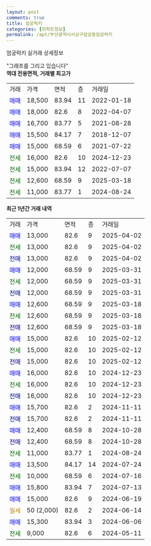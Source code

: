 ```yaml
---
layout: post
comments: true
title: 엄궁럭키
categories: [아파트정보]
permalink: /apt/부산광역시사상구엄궁동엄궁럭키
---
```


엄궁럭키 실거래 상세정보

<script type="text/javascript">
  google.charts.load('current', {'packages':['line', 'corechart']});
  google.charts.setOnLoadCallback(drawChart);

  function drawChart() {
    var data = new google.visualization.DataTable();
    data.addColumn('date', '거래일');
    data.addColumn('number', "매매");
    data.addColumn('number', "전세");
    data.addColumn('number', "전매");

    data.addRows([[new Date(Date.parse("2025-04-02")), 13000, null, null], [new Date(Date.parse("2025-04-02")), null, 13000, null], [new Date(Date.parse("2025-04-02")), null, null, 13000], [new Date(Date.parse("2025-03-31")), 12000, null, null], [new Date(Date.parse("2025-03-31")), null, 12000, null], [new Date(Date.parse("2025-03-31")), null, null, 12000], [new Date(Date.parse("2025-03-18")), 12600, null, null], [new Date(Date.parse("2025-03-18")), null, 12600, null], [new Date(Date.parse("2025-03-18")), null, null, 12600], [new Date(Date.parse("2025-02-12")), 15000, null, null], [new Date(Date.parse("2025-02-12")), null, 15000, null], [new Date(Date.parse("2025-02-12")), null, null, 15000], [new Date(Date.parse("2024-12-23")), 16000, null, null], [new Date(Date.parse("2024-12-23")), null, 16000, null], [new Date(Date.parse("2024-12-23")), null, null, 16000], [new Date(Date.parse("2024-11-11")), 15700, null, null], [new Date(Date.parse("2024-11-11")), null, null, 15700], [new Date(Date.parse("2024-10-28")), 12400, null, null], [new Date(Date.parse("2024-10-28")), null, null, 12400], [new Date(Date.parse("2024-08-24")), null, 11000, null], [new Date(Date.parse("2024-07-24")), 13500, null, null], [new Date(Date.parse("2024-07-16")), null, 10000, null], [new Date(Date.parse("2024-07-13")), 15800, null, null], [new Date(Date.parse("2024-06-19")), 15000, null, null], [new Date(Date.parse("2024-06-14")), null, null, null], [new Date(Date.parse("2024-06-06")), 15300, null, null], [new Date(Date.parse("2024-05-11")), null, 9000, null]]);

    var options = {
      hAxis: {
        format: 'yyyy/MM/dd'
      },    
      lineWidth: 0,
      pointsVisible: true,    
      title: '최근 1년간 유형별 실거래가 분포',
      legend: { position: 'bottom' }
    };

    var formatter = new google.visualization.NumberFormat({pattern:'###,###'} );
    formatter.format(data, 1);
    formatter.format(data, 2);
    
    setTimeout(function() {
        var chart = new google.visualization.LineChart(document.getElementById('columnchart_material'));
        chart.draw(data, (options));
        document.getElementById('loading').style.display = 'none';
    }, 200);
  }
</script>


<div id="loading" style="z-index:20; display: block; margin-left: 0px">"그래프를 그리고 있습니다"</div>
<div id="columnchart_material" style="width: 95%; margin-left: 0px; display: block"></div>
<!-- contents start -->
<b>역대 전용면적, 거래별 최고가</b>
<table class="sortable">
    <tr>
      <td>거래</td>
      <td>가격</td>
      <td>면적</td>
      <td>층</td>
      <td>거래일</td>
    </tr>
        <tr>
          <td><a style="color: blue">매매</a></td>
          <td>18,500</td>
          <td>83.94</td>
          <td>11</td>
          <td>2022-01-18</td>
        </tr>            <tr>
          <td><a style="color: blue">매매</a></td>
          <td>18,000</td>
          <td>82.6</td>
          <td>8</td>
          <td>2022-04-07</td>
        </tr>            <tr>
          <td><a style="color: blue">매매</a></td>
          <td>16,700</td>
          <td>83.77</td>
          <td>5</td>
          <td>2021-08-28</td>
        </tr>            <tr>
          <td><a style="color: blue">매매</a></td>
          <td>15,500</td>
          <td>84.17</td>
          <td>7</td>
          <td>2018-12-07</td>
        </tr>            <tr>
          <td><a style="color: blue">매매</a></td>
          <td>15,000</td>
          <td>68.59</td>
          <td>6</td>
          <td>2021-07-22</td>
        </tr>        
        <tr>
              <td><a style="color: darkgreen">전세</a></td>
              <td>16,000</td>
              <td>82.6</td>
              <td>10</td>
              <td>2024-12-23</td>
            </tr>            <tr>
              <td><a style="color: darkgreen">전세</a></td>
              <td>15,000</td>
              <td>83.94</td>
              <td>12</td>
              <td>2022-07-07</td>
            </tr>            <tr>
              <td><a style="color: darkgreen">전세</a></td>
              <td>12,600</td>
              <td>68.59</td>
              <td>9</td>
              <td>2025-03-18</td>
            </tr>            <tr>
              <td><a style="color: darkgreen">전세</a></td>
              <td>11,000</td>
              <td>83.77</td>
              <td>1</td>
              <td>2024-08-24</td>
            </tr>        
    
</table>

<b>최근 1년간 거래 내역</b>

<table class="sortable">
    <tr>
      <td>거래</td>
      <td>가격</td>
      <td>면적</td>
      <td>층</td>
      <td>거래일</td>
    </tr>
    <tr>
      <td><a style="color: blue">매매</a></td>
      <td>13,000</td>
      <td>82.6</td>
      <td>9</td>
      <td>2025-04-02</td>
    </tr>          <tr>
      <td><a style="color: darkgreen">전세</a></td>
      <td>13,000</td>
      <td>82.6</td>
      <td>9</td>
      <td>2025-04-02</td>
    </tr>          <tr>
      <td><a style="color: darkblue">전매</a></td>
      <td>13,000</td>
      <td>82.6</td>
      <td>9</td>
      <td>2025-04-02</td>
    </tr>          <tr>
      <td><a style="color: blue">매매</a></td>
      <td>12,000</td>
      <td>68.59</td>
      <td>9</td>
      <td>2025-03-31</td>
    </tr>          <tr>
      <td><a style="color: darkgreen">전세</a></td>
      <td>12,000</td>
      <td>68.59</td>
      <td>9</td>
      <td>2025-03-31</td>
    </tr>          <tr>
      <td><a style="color: darkblue">전매</a></td>
      <td>12,000</td>
      <td>68.59</td>
      <td>9</td>
      <td>2025-03-31</td>
    </tr>          <tr>
      <td><a style="color: blue">매매</a></td>
      <td>12,600</td>
      <td>68.59</td>
      <td>9</td>
      <td>2025-03-18</td>
    </tr>          <tr>
      <td><a style="color: darkgreen">전세</a></td>
      <td>12,600</td>
      <td>68.59</td>
      <td>9</td>
      <td>2025-03-18</td>
    </tr>          <tr>
      <td><a style="color: darkblue">전매</a></td>
      <td>12,600</td>
      <td>68.59</td>
      <td>9</td>
      <td>2025-03-18</td>
    </tr>          <tr>
      <td><a style="color: blue">매매</a></td>
      <td>15,000</td>
      <td>82.6</td>
      <td>10</td>
      <td>2025-02-12</td>
    </tr>          <tr>
      <td><a style="color: darkgreen">전세</a></td>
      <td>15,000</td>
      <td>82.6</td>
      <td>10</td>
      <td>2025-02-12</td>
    </tr>          <tr>
      <td><a style="color: darkblue">전매</a></td>
      <td>15,000</td>
      <td>82.6</td>
      <td>10</td>
      <td>2025-02-12</td>
    </tr>          <tr>
      <td><a style="color: blue">매매</a></td>
      <td>16,000</td>
      <td>82.6</td>
      <td>10</td>
      <td>2024-12-23</td>
    </tr>          <tr>
      <td><a style="color: darkgreen">전세</a></td>
      <td>16,000</td>
      <td>82.6</td>
      <td>10</td>
      <td>2024-12-23</td>
    </tr>          <tr>
      <td><a style="color: darkblue">전매</a></td>
      <td>16,000</td>
      <td>82.6</td>
      <td>10</td>
      <td>2024-12-23</td>
    </tr>          <tr>
      <td><a style="color: blue">매매</a></td>
      <td>15,700</td>
      <td>82.6</td>
      <td>2</td>
      <td>2024-11-11</td>
    </tr>          <tr>
      <td><a style="color: darkblue">전매</a></td>
      <td>15,700</td>
      <td>82.6</td>
      <td>2</td>
      <td>2024-11-11</td>
    </tr>          <tr>
      <td><a style="color: blue">매매</a></td>
      <td>12,400</td>
      <td>68.59</td>
      <td>8</td>
      <td>2024-10-28</td>
    </tr>          <tr>
      <td><a style="color: darkblue">전매</a></td>
      <td>12,400</td>
      <td>68.59</td>
      <td>8</td>
      <td>2024-10-28</td>
    </tr>          <tr>
      <td><a style="color: darkgreen">전세</a></td>
      <td>11,000</td>
      <td>83.77</td>
      <td>1</td>
      <td>2024-08-24</td>
    </tr>          <tr>
      <td><a style="color: blue">매매</a></td>
      <td>13,500</td>
      <td>84.17</td>
      <td>14</td>
      <td>2024-07-24</td>
    </tr>          <tr>
      <td><a style="color: darkgreen">전세</a></td>
      <td>10,000</td>
      <td>68.59</td>
      <td>6</td>
      <td>2024-07-16</td>
    </tr>          <tr>
      <td><a style="color: blue">매매</a></td>
      <td>15,800</td>
      <td>83.94</td>
      <td>7</td>
      <td>2024-07-13</td>
    </tr>          <tr>
      <td><a style="color: blue">매매</a></td>
      <td>15,000</td>
      <td>82.6</td>
      <td>9</td>
      <td>2024-06-19</td>
    </tr>          <tr>
      <td><a style="color: darkgoldenrod">월세</a></td>
      <td>50 (2,000)</td>
      <td>82.6</td>
      <td>2</td>
      <td>2024-06-14</td>
    </tr>          <tr>
      <td><a style="color: blue">매매</a></td>
      <td>15,300</td>
      <td>83.94</td>
      <td>3</td>
      <td>2024-06-06</td>
    </tr>          <tr>
      <td><a style="color: darkgreen">전세</a></td>
      <td>9,000</td>
      <td>82.6</td>
      <td>6</td>
      <td>2024-05-11</td>
    </tr>      </table>
<!-- contents end -->    

